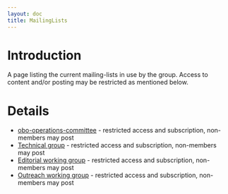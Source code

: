 ```yaml
---
layout: doc
title: MailingLists
---
```


# Introduction #

A page listing the current mailing-lists in use by the group. Access to content and/or posting may be restricted as mentioned below.

# Details #

  * [obo-operations-committee](https://groups.google.com/forum/?fromgroups#!forum/obo-operations-committee) - restricted access and subscription, non-members may post
  * [Technical group](https://groups.google.com/forum/?fromgroups#!forum/obo-foundry-technical-working-group) - restricted access and subscription, non-members may post
  * [Editorial working group](https://groups.google.com/forum/?fromgroups#!forum/obo-foundry-editorial-working-group) - restricted access and subscription, non-members may post
  * [Outreach working group](https://groups.google.com/forum/?fromgroups#!forum/obo-foundry-outreach-working-group) - restricted access and subscription, non-members may post
